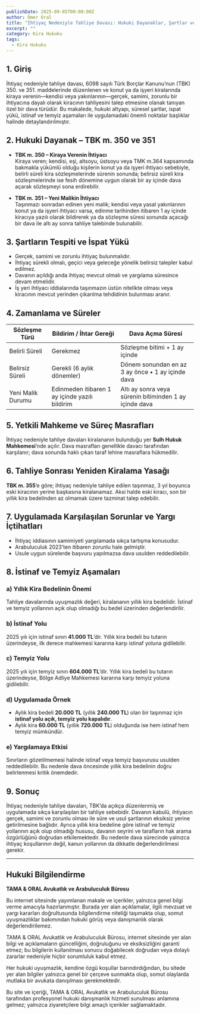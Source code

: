 ```yaml
---
publishDate: 2025-09-05T00:00:00Z
author: Ömer Oral
title: "İhtiyaç Nedeniyle Tahliye Davası: Hukuki Dayanaklar, Şartlar ve Uygulama"
excerpt: ""
category: Kira Hukuku
tags:
  - Kira Hukuku
---
```


## 1. Giriş
İhtiyaç nedeniyle tahliye davası, 6098 sayılı Türk Borçlar Kanunu’nun (TBK) 350. ve 351. maddelerinde düzenlenen ve konut ya da işyeri kiralarında kiraya verenin—kendisi veya yakınlarının—gerçek, samimi, zorunlu bir ihtiyacına dayalı olarak kiracının tahliyesini talep etmesine olanak tanıyan özel bir dava türüdür. Bu makalede, hukuki altyapı, süresel şartlar, ispat yükü, istinaf ve temyiz aşamaları ile uygulamadaki önemli noktalar başlıklar halinde detaylandırılmıştır.

## 2. Hukuki Dayanak – TBK m. 350 ve 351
- **TBK m. 350 – Kiraya Verenin İhtiyacı**  
  Kiraya veren; kendisi, eşi, altsoyu, üstsoyu veya TMK m.364 kapsamında bakmakla yükümlü olduğu kişilerin konut ya da işyeri ihtiyacı sebebiyle, belirli süreli kira sözleşmelerinde sürenin sonunda; belirsiz süreli kira sözleşmelerinde ise fesih dönemine uygun olarak bir ay içinde dava açarak sözleşmeyi sona erdirebilir.

- **TBK m. 351 – Yeni Malikin İhtiyacı**  
  Taşınmazı sonradan edinen yeni malik; kendisi veya yasal yakınlarının konut ya da işyeri ihtiyacı varsa, edinme tarihinden itibaren 1 ay içinde kiracıya yazılı olarak bildirerek ya da sözleşme süresi sonunda açacağı bir dava ile altı ay sonra tahliye talebinde bulunabilir.

## 3. Şartların Tespiti ve İspat Yükü
- Gerçek, samimi ve zorunlu ihtiyaç bulunmalıdır.  
- İhtiyaç sürekli olmalı, geçici veya geleceğe yönelik belirsiz talepler kabul edilmez.  
- Davanın açıldığı anda ihtiyaç mevcut olmalı ve yargılama süresince devam etmelidir.  
- İş yeri ihtiyacı iddialarında taşınmazın üstün nitelikte olması veya kiracının mevcut yerinden çıkarılma tehdidinin bulunması aranır.  

## 4. Zamanlama ve Süreler

| Sözleşme Türü     | Bildirim / İhtar Gereği | Dava Açma Süresi |
|-------------------|-------------------------|------------------|
| Belirli Süreli    | Gerekmez                | Sözleşme bitimi + 1 ay içinde |
| Belirsiz Süreli   | Gerekli (6 aylık dönemler) | Dönem sonundan en az 3 ay önce • 1 ay içinde dava |
| Yeni Malik Durumu | Edinmeden itibaren 1 ay içinde yazılı bildirim | Altı ay sonra veya sürenin bitiminden 1 ay içinde dava |

## 5. Yetkili Mahkeme ve Süreç Masrafları
İhtiyaç nedeniyle tahliye davaları kiralananın bulunduğu yer **Sulh Hukuk Mahkemesi**’nde açılır. Dava masrafları genellikle davacı tarafından karşılanır; dava sonunda haklı çıkan taraf lehine masraflara hükmedilir.

## 6. Tahliye Sonrası Yeniden Kiralama Yasağı
**TBK m. 355**’e göre; ihtiyaç nedeniyle tahliye edilen taşınmaz, 3 yıl boyunca eski kiracının yerine başkasına kiralanamaz. Aksi halde eski kiracı, son bir yıllık kira bedelinden az olmamak üzere tazminat talep edebilir.

## 7. Uygulamada Karşılaşılan Sorunlar ve Yargı İçtihatları
- İhtiyaç iddiasının samimiyeti yargılamada sıkça tartışma konusudur.  
- Arabuluculuk 2023’ten itibaren zorunlu hale gelmiştir.  
- Usule uygun sürelerde başvuru yapılmazsa dava usulden reddedilebilir.  

## 8. İstinaf ve Temyiz Aşamaları

### a) Yıllık Kira Bedelinin Önemi
Tahliye davalarında uyuşmazlık değeri, kiralananın yıllık kira bedelidir. İstinaf ve temyiz yollarının açık olup olmadığı bu bedel üzerinden değerlendirilir.

### b) İstinaf Yolu
2025 yılı için istinaf sınırı **41.000 TL**’dir. Yıllık kira bedeli bu tutarın üzerindeyse, ilk derece mahkemesi kararına karşı istinaf yoluna gidilebilir.

### c) Temyiz Yolu
2025 yılı için temyiz sınırı **604.000 TL**’dir. Yıllık kira bedeli bu tutarın üzerindeyse, Bölge Adliye Mahkemesi kararına karşı temyiz yoluna gidilebilir.

### d) Uygulamada Örnek
- Aylık kira bedeli **20.000 TL** (yıllık **240.000 TL**) olan bir taşınmaz için **istinaf yolu açık, temyiz yolu kapalıdır**.  
- Aylık kira **60.000 TL** (yıllık **720.000 TL**) olduğunda ise hem istinaf hem temyiz mümkündür.  

### e) Yargılamaya Etkisi
Sınırların gözetilmemesi halinde istinaf veya temyiz başvurusu usulden reddedilebilir. Bu nedenle dava öncesinde yıllık kira bedelinin doğru belirlenmesi kritik önemdedir.

## 9. Sonuç
İhtiyaç nedeniyle tahliye davaları, TBK’da açıkça düzenlenmiş ve uygulamada sıkça karşılaşılan bir tahliye sebebidir. Davanın kabulü, ihtiyacın gerçek, samimi ve zorunlu olması ile süre ve usul şartlarının eksiksiz yerine getirilmesine bağlıdır. Ayrıca yıllık kira bedeline göre istinaf ve temyiz yollarının açık olup olmadığı hususu, davanın seyrini ve tarafların hak arama özgürlüğünü doğrudan etkilemektedir. Bu nedenle dava sürecinde yalnızca ihtiyaç koşullarının değil, kanun yollarının da dikkatle değerlendirilmesi gerekir.

---

## Hukuki Bilgilendirme

**TAMA & ORAL Avukatlık ve Arabuluculuk Bürosu**  

Bu internet sitesinde yayımlanan makale ve içerikler, yalnızca genel bilgi verme amacıyla hazırlanmıştır. Burada yer alan açıklamalar, ilgili mevzuat ve yargı kararları doğrultusunda bilgilendirme niteliği taşımakta olup, somut uyuşmazlıklar bakımından hukuki görüş veya danışmanlık olarak değerlendirilemez.  

TAMA & ORAL Avukatlık ve Arabuluculuk Bürosu, internet sitesinde yer alan bilgi ve açıklamaların güncelliğini, doğruluğunu ve eksiksizliğini garanti etmez; bu bilgilerin kullanılması sonucu doğabilecek doğrudan veya dolaylı zararlar nedeniyle hiçbir sorumluluk kabul etmez.  

Her hukuki uyuşmazlık, kendine özgü koşullar barındırdığından, bu sitede yer alan bilgiler yalnızca genel bir çerçeve sunmakta olup, somut olaylarda mutlaka bir avukata danışılması gerekmektedir.  

Bu site ve içeriği, TAMA & ORAL Avukatlık ve Arabuluculuk Bürosu tarafından profesyonel hukuki danışmanlık hizmeti sunulması anlamına gelmez; yalnızca ziyaretçilere bilgi amaçlı içerikler sağlamaktadır.  
